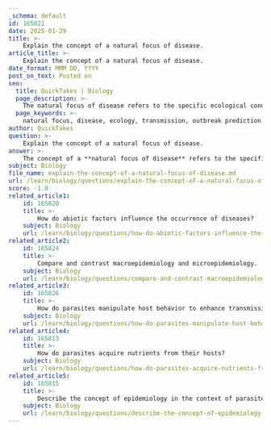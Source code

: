 ```yaml
---
_schema: default
id: 165821
date: 2025-01-29
title: >-
    Explain the concept of a natural focus of disease.
article_title: >-
    Explain the concept of a natural focus of disease.
date_format: MMM DD, YYYY
post_on_text: Posted on
seo:
  title: QuickTakes | Biology
  page_description: >-
    The natural focus of disease refers to the specific ecological conditions and environments necessary for a disease to occur and persist, focusing on factors like climate, hosts, and vectors, essential for understanding disease dynamics and outbreak prediction.
  page_keywords: >-
    natural focus, disease, ecology, transmission, outbreak prediction, endemic, epidemic, host populations, vectors, infectious diseases, epidemiology, public health, Lyme disease, malaria, ecological conditions
author: QuickTakes
question: >-
    Explain the concept of a natural focus of disease.
answer: >-
    The concept of a **natural focus of disease** refers to the specific ecological conditions and environments that are necessary for a disease to occur and persist within a population. This concept is crucial for understanding the dynamics of infectious diseases, particularly in relation to their transmission and potential outbreaks.\n\n### Key Aspects of Natural Focus of Disease:\n\n1. **Ecological Conditions**: A natural focus encompasses various ecological factors such as climate, habitat, and the presence of vectors (e.g., mosquitoes for malaria) that create a conducive environment for the disease to thrive. These conditions can include temperature, humidity, and the availability of hosts.\n\n2. **Host Populations**: The presence of susceptible host populations is essential for the maintenance of a natural focus. The interactions between hosts and pathogens, including host defense mechanisms and parasite evasion strategies, play a significant role in the dynamics of disease transmission.\n\n3. **Predicting Outbreaks**: Understanding the natural focus of a disease allows epidemiologists and public health officials to predict potential outbreaks. By identifying the ecological conditions that favor disease transmission, interventions can be implemented to mitigate risks.\n\n4. **Endemic vs. Epidemic**: Diseases that are consistently present in a specific geographic area are often referred to as endemic. In contrast, an epidemic occurs when there is a sudden increase in the number of cases beyond what is normally expected in that area. The natural focus helps to delineate these patterns.\n\n5. **Examples**: A classic example of a natural focus is the transmission of Lyme disease, which is associated with specific ecological conditions such as the presence of deer and ticks in forested areas. Similarly, the natural focus for malaria is often found in tropical and subtropical regions where the Anopheles mosquito thrives.\n\nIn summary, the natural focus of disease is a critical concept in epidemiology and ecology, as it helps to explain how diseases emerge, persist, and spread within specific environments. Understanding these natural foci is essential for effective disease management and prevention strategies.
subject: Biology
file_name: explain-the-concept-of-a-natural-focus-of-disease.md
url: /learn/biology/questions/explain-the-concept-of-a-natural-focus-of-disease
score: -1.0
related_article1:
    id: 165820
    title: >-
        How do abiotic factors influence the occurrence of diseases?
    subject: Biology
    url: /learn/biology/questions/how-do-abiotic-factors-influence-the-occurrence-of-diseases
related_article2:
    id: 165824
    title: >-
        Compare and contrast macroepidemiology and microepidemiology.
    subject: Biology
    url: /learn/biology/questions/compare-and-contrast-macroepidemiology-and-microepidemiology
related_article3:
    id: 165826
    title: >-
        How do parasites manipulate host behavior to enhance transmission?
    subject: Biology
    url: /learn/biology/questions/how-do-parasites-manipulate-host-behavior-to-enhance-transmission
related_article4:
    id: 165813
    title: >-
        How do parasites acquire nutrients from their hosts?
    subject: Biology
    url: /learn/biology/questions/how-do-parasites-acquire-nutrients-from-their-hosts
related_article5:
    id: 165815
    title: >-
        Describe the concept of epidemiology in the context of parasite ecology.
    subject: Biology
    url: /learn/biology/questions/describe-the-concept-of-epidemiology-in-the-context-of-parasite-ecology
---
```


&nbsp;
